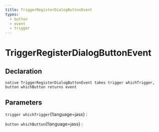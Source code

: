 ```yaml
---
title: TriggerRegisterDialogButtonEvent
types:
  - button
  - event
  - trigger
---
```


# TriggerRegisterDialogButtonEvent

## Declaration

```jass
native TriggerRegisterDialogButtonEvent takes trigger whichTrigger, button whichButton returns event
```

## Parameters
`trigger whichTrigger`{!language=jass}
: 

`button whichButton`{!language=jass}
: 
